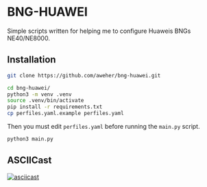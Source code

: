 # BNG-HUAWEI

Simple scripts written for helping me to configure Huaweis BNGs NE40/NE8000.

## Installation

```bash
git clone https://github.com/aweher/bng-huawei.git

cd bng-huawei/
python3 -m venv .venv
source .venv/bin/activate
pip install -r requirements.txt
cp perfiles.yaml.example perfiles.yaml
```

Then you must edit `perfiles.yaml` before running the `main.py` script.

```bash
python3 main.py
```

## ASCIICast

[![asciicast](https://asciinema.org/a/DijAxtzzgSbNQPIb8DtjG04Nc.svg)](https://asciinema.org/a/DijAxtzzgSbNQPIb8DtjG04Nc)
